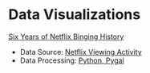 # Data Visualizations

[Six Years of Netflix Binging History](https://mirrorkeydev.github.io/Visualizations)
- Data Source: [Netflix Viewing Activity](https://www.netflix.com/viewingactivity)
- Data Processing: [Python, Pygal](https://github.com/mirrorkeydev/Visualizations/blob/master/netflixhistory.py)
